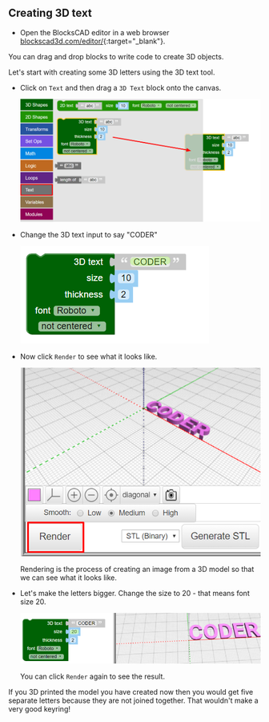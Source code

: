## Creating 3D text

+ Open the BlocksCAD editor in a web browser [blockscad3d.com/editor/](https://www.blockscad3d.com/editor/){:target="_blank"}.

You can drag and drop blocks to write code to create 3D objects. 

Let's start with creating some 3D letters using the 3D text tool.

+ Click on `Text` and then drag a `3D Text` block onto the canvas. 
	
	![screenshot](images/coder-canvas.png)
	
+ Change the 3D text input to say "CODER"

	![screenshot](images/coder-coder.png)
	
+ Now click `Render` to see what it looks like.

	![screenshot](images/coder-render.png) 
	
	Rendering is the process of creating an image from a 3D model so that we can see what it looks like. 

+ Let's make the letters bigger. Change the size to 20 - that means font size 20. 
	
	![screenshot](images/coder-bigger.png) 
	
	You can click `Render` again to see the result. 
	
If you 3D printed the model you have created now then you would get five separate letters because they are not joined together. That wouldn't make a very good keyring!


	

	
	



 